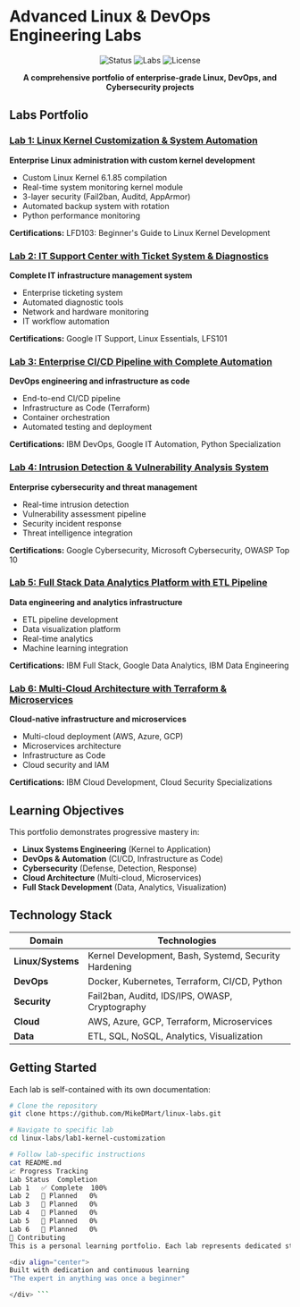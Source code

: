 #  Advanced Linux & DevOps Engineering Labs

<div align="center">

![Status](https://img.shields.io/badge/Status-In_Development-orange)
![Labs](https://img.shields.io/badge/Labs-6_Planned-blue)
![License](https://img.shields.io/badge/License-MIT-green)

**A comprehensive portfolio of enterprise-grade Linux, DevOps, and Cybersecurity projects**

</div>

##  Labs Portfolio

###  [Lab 1: Linux Kernel Customization & System Automation](/lab1-kernel-customization)
**Enterprise Linux administration with custom kernel development**
- Custom Linux Kernel 6.1.85 compilation
- Real-time system monitoring kernel module
- 3-layer security (Fail2ban, Auditd, AppArmor)
- Automated backup system with rotation
- Python performance monitoring

**Certifications:** LFD103: Beginner's Guide to Linux Kernel Development

###  [Lab 2: IT Support Center with Ticket System & Diagnostics]()
**Complete IT infrastructure management system**
- Enterprise ticketing system
- Automated diagnostic tools
- Network and hardware monitoring
- IT workflow automation

**Certifications:** Google IT Support, Linux Essentials, LFS101

###  [Lab 3: Enterprise CI/CD Pipeline with Complete Automation]()
**DevOps engineering and infrastructure as code**
- End-to-end CI/CD pipeline
- Infrastructure as Code (Terraform)
- Container orchestration
- Automated testing and deployment

**Certifications:** IBM DevOps, Google IT Automation, Python Specialization

###  [Lab 4: Intrusion Detection & Vulnerability Analysis System]()
**Enterprise cybersecurity and threat management**
- Real-time intrusion detection
- Vulnerability assessment pipeline
- Security incident response
- Threat intelligence integration

**Certifications:** Google Cybersecurity, Microsoft Cybersecurity, OWASP Top 10

###  [Lab 5: Full Stack Data Analytics Platform with ETL Pipeline]()
**Data engineering and analytics infrastructure**
- ETL pipeline development
- Data visualization platform
- Real-time analytics
- Machine learning integration

**Certifications:** IBM Full Stack, Google Data Analytics, IBM Data Engineering

###  [Lab 6: Multi-Cloud Architecture with Terraform & Microservices]()
**Cloud-native infrastructure and microservices**
- Multi-cloud deployment (AWS, Azure, GCP)
- Microservices architecture
- Infrastructure as Code
- Cloud security and IAM

**Certifications:** IBM Cloud Development, Cloud Security Specializations

##  Learning Objectives

This portfolio demonstrates progressive mastery in:

- **Linux Systems Engineering** (Kernel to Application)
- **DevOps & Automation** (CI/CD, Infrastructure as Code)
- **Cybersecurity** (Defense, Detection, Response)
- **Cloud Architecture** (Multi-cloud, Microservices)
- **Full Stack Development** (Data, Analytics, Visualization)

##  Technology Stack

| Domain | Technologies |
|--------|--------------|
| **Linux/Systems** | Kernel Development, Bash, Systemd, Security Hardening |
| **DevOps** | Docker, Kubernetes, Terraform, CI/CD, Python |
| **Security** | Fail2ban, Auditd, IDS/IPS, OWASP, Cryptography |
| **Cloud** | AWS, Azure, GCP, Terraform, Microservices |
| **Data** | ETL, SQL, NoSQL, Analytics, Visualization |

##  Getting Started

Each lab is self-contained with its own documentation:

```bash
# Clone the repository
git clone https://github.com/MikeDMart/linux-labs.git

# Navigate to specific lab
cd linux-labs/lab1-kernel-customization

# Follow lab-specific instructions
cat README.md
📈 Progress Tracking
Lab	Status	Completion
Lab 1	✅ Complete	100%
Lab 2	🚧 Planned	0%
Lab 3	🚧 Planned	0%
Lab 4	🚧 Planned	0%
Lab 5	🚧 Planned	0%
Lab 6	🚧 Planned	0%
🤝 Contributing
This is a personal learning portfolio. Each lab represents dedicated study and practical application of enterprise technologies.

<div align="center">
Built with dedication and continuous learning
"The expert in anything was once a beginner"

</div> ```
